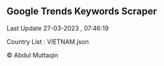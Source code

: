 

## Google Trends Keywords Scraper 
 
Last Update 27-03-2023 , 07:46:19

Country List :
VIETNAM.json



© Abdul Muttaqin 
